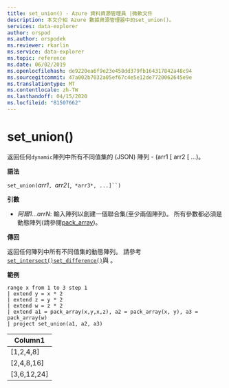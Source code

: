 ```yaml
---
title: set_union() - Azure 資料資源管理員 |微軟文件
description: 本文介紹 Azure 數據資源管理器中的set_union()。
services: data-explorer
author: orspod
ms.author: orspodek
ms.reviewer: rkarlin
ms.service: data-explorer
ms.topic: reference
ms.date: 06/02/2019
ms.openlocfilehash: de9220ea6f9e23e458dd379fb164317842a48c94
ms.sourcegitcommit: 47a002b7032a05ef67c4e5e12de7720062645e9e
ms.translationtype: MT
ms.contentlocale: zh-TW
ms.lasthandoff: 04/15/2020
ms.locfileid: "81507662"
---
```

# <a name="set_union"></a>set_union()

返回任何`dynamic`陣列中所有不同值集的 (JSON) 陣列 - (arr1 [ arr2 [ ...)。

**語法**

`set_union(`*arr1*`, `*arr2*`[`,` *arr3*, ...]``)`

**引數**

* *阿爾1...arrN*: 輸入陣列以創建一個聯合集(至少兩個陣列)。 所有參數都必須是動態陣列(請參閱[pack_array](packarrayfunction.md))。 

**傳回**

返回任何陣列中所有不同值集的動態陣列。 請參考[`set_intersect()`](setintersectfunction.md)[`set_difference()`](setdifferencefunction.md)與 。

**範例**

```kusto
range x from 1 to 3 step 1
| extend y = x * 2
| extend z = y * 2
| extend w = z * 2
| extend a1 = pack_array(x,y,x,z), a2 = pack_array(x, y), a3 = pack_array(w)
| project set_union(a1, a2, a3)
```

|Column1|
|---|
|[1,2,4,8]|
|[2,4,8,16]|
|[3,6,12,24]|